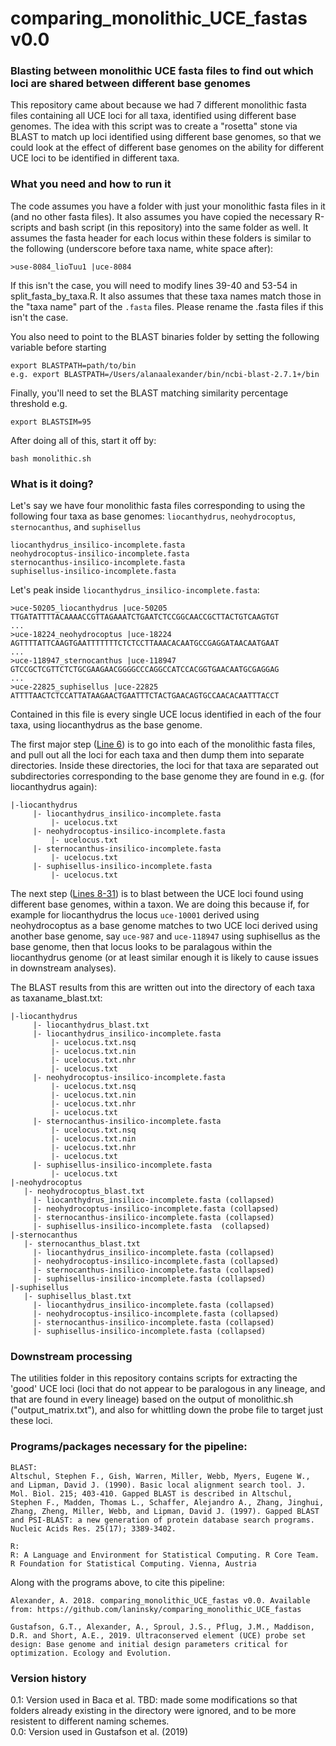 # comparing_monolithic_UCE_fastas v0.0
### Blasting between monolithic UCE fasta files to find out which loci are shared between different base genomes

This repository came about because we had 7 different monolithic fasta files containing all UCE loci for all taxa, identified using different base genomes. The idea with this script was to create a "rosetta" stone via BLAST to match up loci identified using different base genomes, so that we could look at the effect of different base genomes on the ability for different UCE loci to be identified in different taxa.

### What you need and how to run it
The code assumes you have a folder with just your monolithic fasta files in it (and no other fasta files). It also assumes you have copied the necessary R-scripts and bash script (in this repository) into the same folder as well. It assumes the fasta header for each locus within these folders is similar to the following (underscore before taxa name, white space after):
```
>use-8084_lioTuu1 |uce-8084
```
If this isn't the case, you will need to modify lines 39-40 and 53-54 in split_fasta_by_taxa.R. It also assumes that these taxa names match those in the "taxa name" part of the `.fasta` files. Please rename the .fasta files if this isn't the case.

You also need to point to the BLAST binaries folder by setting the following variable before starting
```
export BLASTPATH=path/to/bin
e.g. export BLASTPATH=/Users/alanaalexander/bin/ncbi-blast-2.7.1+/bin
```

Finally, you'll need to set the BLAST matching similarity percentage threshold e.g.
```
export BLASTSIM=95
```

After doing all of this, start it off by:
```
bash monolithic.sh
```

### What is it doing?
Let's say we have four monolithic fasta files corresponding to using the following four taxa as base genomes: `liocanthydrus`, `neohydrocoptus`, `sternocanthus`, and `suphisellus`
```
liocanthydrus_insilico-incomplete.fasta
neohydrocoptus-insilico-incomplete.fasta
sternocanthus-insilico-incomplete.fasta
suphisellus-insilico-incomplete.fasta
```
  
Let's peak inside `liocanthydrus_insilico-incomplete.fasta`:
```
>uce-50205_liocanthydrus |uce-50205
TTGATATTTTACAAAACCGTTAGAAATCTGAATCTCCGGCAACCGCTTACTGTCAAGTGT
...
>uce-18224_neohydrocoptus |uce-18224
AGTTTTATTCAAGTGAATTTTTTTCTCTCCTTAAACACAATGCCGAGGATAACAATGAAT
...
>uce-118947_sternocanthus |uce-118947
GTCCGCTCGTTCTCTGCGAAGAACGGGGCCCAGGCCATCCACGGTGAACAATGCGAGGAG
...
>uce-22825_suphisellus |uce-22825
ATTTTAACTCTCCATTATAAGAACTGAATTTCTACTGAACAGTGCCAACACAATTTACCT
```
Contained in this file is every single UCE locus identified in each of the four taxa, using liocanthydrus as the base genome.
  
The first major step ([Line 6](https://github.com/laninsky/comparing_monolithic_UCE_fastas/blob/master/monolithic.sh)) is to go into each of the monolithic fasta files, and pull out all the loci for each taxa and then dump them into separate directories. Inside these directories, the loci for that taxa are separated out subdirectories corresponding to the base genome they are found in e.g. (for liocanthydrus again):
```
|-liocanthydrus
	 |- liocanthydrus_insilico-incomplete.fasta
		 |- ucelocus.txt
	 |- neohydrocoptus-insilico-incomplete.fasta
		 |- ucelocus.txt
	 |- sternocanthus-insilico-incomplete.fasta
		 |- ucelocus.txt
	 |- suphisellus-insilico-incomplete.fasta
		 |- ucelocus.txt
```

The next step ([Lines 8-31](https://github.com/laninsky/comparing_monolithic_UCE_fastas/blob/master/monolithic.sh)) is to blast between the UCE loci found using different base genomes, within a taxon. We are doing this because if, for example for liocanthydrus the locus `uce-10001` derived using neohydrocoptus as a base genome matches to two UCE loci derived using another base genome, say `uce-987` and `uce-118947` using suphisellus as the base genome, then that locus looks to be paralagous within the liocanthydrus genome (or at least similar enough it is likely to cause issues in downstream analyses).

The BLAST results from this are written out into the directory of each taxa as taxaname_blast.txt:
```
|-liocanthydrus
	 |- liocanthydrus_blast.txt
	 |- liocanthydrus_insilico-incomplete.fasta
		 |- ucelocus.txt.nsq
		 |- ucelocus.txt.nin
		 |- ucelocus.txt.nhr
		 |- ucelocus.txt
	 |- neohydrocoptus-insilico-incomplete.fasta
		 |- ucelocus.txt.nsq
		 |- ucelocus.txt.nin
		 |- ucelocus.txt.nhr
		 |- ucelocus.txt
	 |- sternocanthus-insilico-incomplete.fasta
		 |- ucelocus.txt.nsq
		 |- ucelocus.txt.nin
		 |- ucelocus.txt.nhr
		 |- ucelocus.txt
	 |- suphisellus-insilico-incomplete.fasta
		 |- ucelocus.txt     
|-neohydrocoptus
   |- neohydrocoptus_blast.txt
	 |- liocanthydrus_insilico-incomplete.fasta (collapsed)
	 |- neohydrocoptus-insilico-incomplete.fasta (collapsed)
	 |- sternocanthus-insilico-incomplete.fasta (collapsed)
	 |- suphisellus-insilico-incomplete.fasta  (collapsed) 
|-sternocanthus
   |- sternocanthus_blast.txt
	 |- liocanthydrus_insilico-incomplete.fasta (collapsed)
	 |- neohydrocoptus-insilico-incomplete.fasta (collapsed)
	 |- sternocanthus-insilico-incomplete.fasta (collapsed)
	 |- suphisellus-insilico-incomplete.fasta (collapsed)  
|-suphisellus
   |- suphisellus_blast.txt
	 |- liocanthydrus_insilico-incomplete.fasta (collapsed)
	 |- neohydrocoptus-insilico-incomplete.fasta (collapsed)
	 |- sternocanthus-insilico-incomplete.fasta (collapsed)
	 |- suphisellus-insilico-incomplete.fasta (collapsed) 
```



### Downstream processing
The utilities folder in this repository contains scripts for extracting the 'good' UCE loci (loci that do not appear to be paralogous in any lineage, and that are found in every lineage) based on the output of monolithic.sh ("output_matrix.txt"), and also for whittling down the probe file to target just these loci.

### Programs/packages necessary for the pipeline:
```
BLAST:
Altschul, Stephen F., Gish, Warren, Miller, Webb, Myers, Eugene W., and Lipman, David J. (1990). Basic local alignment search tool. J. Mol. Biol. 215; 403-410. Gapped BLAST is described in Altschul, Stephen F., Madden, Thomas L., Schaffer, Alejandro A., Zhang, Jinghui, Zhang, Zheng, Miller, Webb, and Lipman, David J. (1997). Gapped BLAST and PSI-BLAST: a new generation of protein database search programs. Nucleic Acids Res. 25(17); 3389-3402.

R:
R: A Language and Environment for Statistical Computing. R Core Team. R Foundation for Statistical Computing. Vienna, Austria
```

Along with the programs above, to cite this pipeline:
```
Alexander, A. 2018. comparing_monolithic_UCE_fastas v0.0. Available from: https://github.com/laninsky/comparing_monolithic_UCE_fastas

Gustafson, G.T., Alexander, A., Sproul, J.S., Pflug, J.M., Maddison, D.R. and Short, A.E., 2019. Ultraconserved element (UCE) probe set design: Base genome and initial design parameters critical for optimization. Ecology and Evolution.
```

### Version history
0.1: Version used in Baca et al. TBD: made some modifications so that folders already existing in the directory were ignored, and to be more resistent to different naming schemes.  
0.0: Version used in Gustafson et al. (2019)
